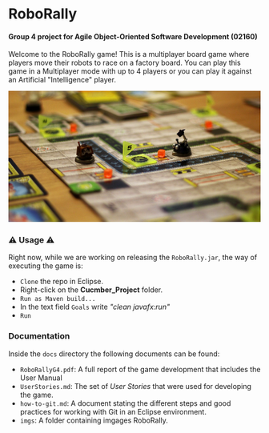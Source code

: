 # RoboRally

#### Group 4 project for Agile Object-Oriented Software Development (02160)

Welcome to the RoboRally game! This is a multiplayer board game where players move their robots to race on a factory board. You can play this game in a Multiplayer mode with up to 4 players or you can play it against an Artificial "Intelligence" player.  

<p align="center">
  <img src="https://github.com/bernatgodayol/RoboRally/blob/main/docs/imgs/roborally2.jpeg" width="508"/>
</p>

### ⚠️ Usage ⚠️

Right now, while we are working on releasing the `RoboRally.jar`, the way of executing the game is:

- `Clone` the repo in Eclipse.
- Right-click on the **Cucmber_Project** folder. 
- `Run as Maven build...`
- In the text field `Goals` write _"clean javafx:run"_
- `Run`

### Documentation

Inside the `docs` directory the following documents can be found: 
- `RoboRallyG4.pdf`: A full report of the game development that includes the User Manual
- `UserStories.md`: The set of *User Stories* that were used for developing the game. 
- `how-to-git.md`: A document stating the different steps and good practices for working with Git in an Eclipse environment.
- `imgs`: A folder containing imgages RoboRally.

